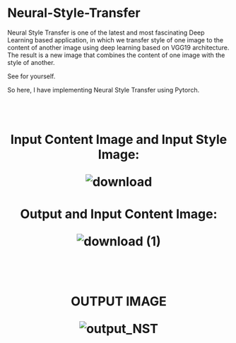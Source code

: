 # Neural-Style-Transfer

Neural Style Transfer is one of the latest and most fascinating Deep Learning based application,
in which we transfer style of one image to the content of another image using deep learning based on VGG19 architecture.
The result is a new image that combines the content of one image with the style of another.

See for yourself.


So here,
I have implementing Neural Style Transfer using Pytorch.

  <br />
    <br />
<h1 align="center">Input Content Image and Input Style Image:
  <br />
  
![download](https://user-images.githubusercontent.com/111170719/213918515-556f63fc-12e3-49c6-a1a7-7071cab66f7e.png)
  
</h1>

<h1 align="center">Output and Input Content Image:
  
  <br />

  ![download (1)](https://user-images.githubusercontent.com/111170719/213918584-c976b629-901f-42c0-99e2-05d78edd35ed.png)

</h1>
 <br /> <br />
<h1 align="center">OUTPUT IMAGE
  <br />
  
![output_NST](https://user-images.githubusercontent.com/111170719/213918337-2f473764-a1fd-4a55-8e9a-bc99d853091b.jpg)

</h1>

